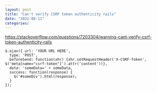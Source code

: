 ```yaml
---
layout: post
title: "Can't verify CSRF token authenticity rails"
date: "2022-08-11"
categories: 
---
```

<p><a href="https://stackoverflow.com/questions/7203304/warning-cant-verify-csrf-token-authenticity-rails">https://stackoverflow.com/questions/7203304/warning-cant-verify-csrf-token-authenticity-rails</a></p>

<pre class="lang-js s-code-block">
<code class="hljs language-javascript">$.<span class="hljs-title function_">ajax</span>({ <span class="hljs-attr">url</span>: <span class="hljs-string">&#39;YOUR URL HERE&#39;</span>,
  <span class="hljs-attr">type</span>: <span class="hljs-string">&#39;POST&#39;</span>,
  <span class="hljs-attr">beforeSend</span>: <span class="hljs-keyword">function</span>(<span class="hljs-params">xhr</span>) {xhr.<span class="hljs-title function_">setRequestHeader</span>(<span class="hljs-string">&#39;X-CSRF-Token&#39;</span>, $(<span class="hljs-string">&#39;meta[name=&quot;csrf-token&quot;]&#39;</span>).<span class="hljs-title function_">attr</span>(<span class="hljs-string">&#39;content&#39;</span>))},
  <span class="hljs-attr">data</span>: <span class="hljs-string">&#39;someData=&#39;</span> + someData,
  <span class="hljs-attr">success</span>: <span class="hljs-keyword">function</span>(<span class="hljs-params">response</span>) {
    $(<span class="hljs-string">&#39;#someDiv&#39;</span>).<span class="hljs-title function_">html</span>(response);
  }
});</code></pre>

<p>&nbsp;</p>

